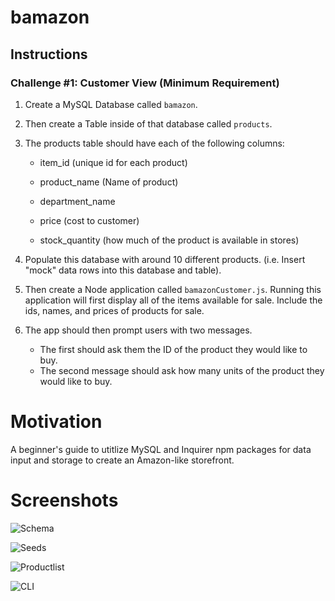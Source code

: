 # bamazon
## Instructions

### Challenge #1: Customer View (Minimum Requirement)

1. Create a MySQL Database called `bamazon`.

2. Then create a Table inside of that database called `products`.

3. The products table should have each of the following columns:

   * item_id (unique id for each product)

   * product_name (Name of product)

   * department_name

   * price (cost to customer)

   * stock_quantity (how much of the product is available in stores)

4. Populate this database with around 10 different products. (i.e. Insert "mock" data rows into this database and table).

5. Then create a Node application called `bamazonCustomer.js`. Running this application will first display all of the items available for sale. Include the ids, names, and prices of products for sale.

6. The app should then prompt users with two messages.

   * The first should ask them the ID of the product they would like to buy.
   * The second message should ask how many units of the product they would like to buy.


# Motivation

A beginner's guide to utitlize MySQL and Inquirer npm packages for data input and storage to create an Amazon-like storefront.

# Screenshots
![Schema](https://user-images.githubusercontent.com/55514757/75814882-7fc3bf80-5d60-11ea-8d4a-7dada154f5e7.png)

![Seeds](https://user-images.githubusercontent.com/55514757/75814681-2b204480-5d60-11ea-8983-24009878a769.png)

![Productlist](https://user-images.githubusercontent.com/55514757/75814895-85210a00-5d60-11ea-8b09-d21898208e80.png)

![CLI](https://user-images.githubusercontent.com/55514757/75815089-d03b1d00-5d60-11ea-9691-814d04b4731d.png)
